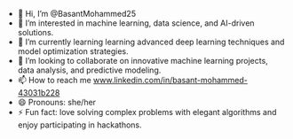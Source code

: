 - 👋 Hi, I’m @BasantMohammed25
- 👀 I’m interested in machine learning, data science, and AI-driven solutions.
- 🌱 I’m currently learning learning advanced deep learning techniques and model optimization strategies.
- 💞️ I’m looking to collaborate on innovative machine learning projects, data analysis, and predictive modeling.
- 📫 How to reach me www.linkedin.com/in/basant-mohammed-43031b228
- 😄 Pronouns: she/her
- ⚡ Fun fact:  love solving complex problems with elegant algorithms and enjoy participating in hackathons.

<!---
BasantMohammed25/BasantMohammed25 is a ✨ special ✨ repository because its `README.md` (this file) appears on your GitHub profile.
You can click the Preview link to take a look at your changes.
--->
